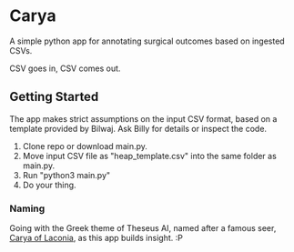 # Carya

A simple python app for annotating surgical outcomes based on ingested CSVs.

CSV goes in, CSV comes out.

## Getting Started

The app makes strict assumptions on the input CSV format, based on a template provided by Bilwaj. Ask Billy for details or inspect the code.

1. Clone repo or download main.py.
2. Move input CSV file as "heap_template.csv" into the same folder as main.py.
3. Run "python3 main.py"
4. Do your thing.

### Naming

Going with the Greek theme of Theseus AI, named after a famous seer, [Carya of Laconia][carya], as this app builds insight. :P

[carya]:https://en.wikipedia.org/wiki/Carya_of_Laconia
